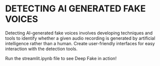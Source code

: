 # DETECTING AI GENERATED FAKE VOICES​

Detecting AI-generated fake voices involves developing techniques and tools to identify whether a given audio recording is generated by artificial intelligence rather than a human. ​Create user-friendly interfaces for easy interaction with the detection tools.​

Run the streamlit.ipynb file to see Deep Fake in action!
